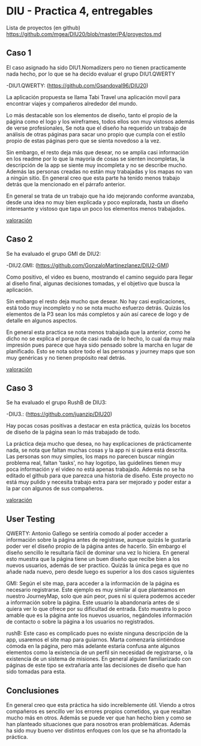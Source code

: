 # DIU - Practica 4, entregables

Lista de proyectos (en github) https://github.com/mgea/DIU20/blob/master/P4/proyectos.md


## Caso 1

El caso asignado ha sido DIU1.Nomadizers pero no tienen practicamente nada hecho,
por lo que se ha decido evaluar el grupo DIU1.QWERTY

-DIU1.QWERTY: (https://github.com/Gsandoval96/DIU20)

La aplicación propuesta se llama Tabi Travel una aplicación movil para encontrar
viajes y compañeros alrededor del mundo.

Lo más destacable son los elementos de diseño, tanto el propio de la página como
el logo y los wireframes, todos ellos son muy vistosos además de verse profesionales,
Se nota que el diseño ha requerido un trabajo de análisis de otras páginas para sacar
uno propio que cumpla con el estilo propio de estas páginas pero que se sienta
novedoso a la vez.

Sin embargo, el resto deja más que desear, no se amplía casi información en los
readme por lo que la mayoría de cosas se sienten incompletas, la descripción de
la app se siente muy incompleta y no se describe mucho. Además las personas
creadas no están muy trabajadas y los mapas no van a ningún sitio. En general creo
que esta parte ha tenido menos trabajo detrás que la mencionado en el párrafo anterior.

En general se trata de un trabajo que ha ido mejorando conforme avanzaba, desde una idea
no muy bien explicada y poco explorada, hasta un diseño interesante y vistoso que tapa un
poco los elementos menos trabajados.

[valoración](P4/DIU1_QWERT_EstudioDeCaso.pdf)


## Caso 2

Se ha evaluado el grupo GMI de DIU2:

-DIU2.GMI: (https://github.com/GonzaloMartinezIanez/DIU2-GMI)

Como positivo, el video es bueno, mostrando el camino seguido para llegar al
diseño final, algunas decisiones tomadas, y el objetivo que busca la aplicación.

Sin embargo el resto deja mucho que desear. No hay casi explicaciones, está todo
muy incompleto y no se nota mucho esfuerzo detrás. Quizás los elementos de la
P3 sean los más completos y aún así carece de logo y de detalle en algunos aspectos.

En general esta practica se nota menos trabajada que la anterior, como he dicho
no se explica el porque de casi nada de lo hecho, lo cual da muy mala impresión
pues parece que haya sido pensado sobre la marcha en lugar de planificado. Esto se
nota sobre todo el las personas y journey maps que son muy genéricas y no tienen
propósito real detrás.

[valoración](P4/DIU2_GMI_EstudioDeCaso.pdf)


## Caso 3

Se ha evaluado el grupo RushB de DIU3:

-DIU3.: (https://github.com/juanzip/DIU20)

Hay pocas cosas positivas a destacar en esta práctica, quizás los bocetos de diseño
de la página sean lo más trabajado de todo.

La práctica deja mucho que desea, no hay explicaciones de prácticamente nada,
se nota que faltan muchas cosas y la app ni si quiera está descrita. Las personas
son muy simples, los maps no parecen buscar ningún problema real, faltan 'tasks',
no hay logotipo, las guidelines tienen muy poca información y el video no está
apenas trabajado. Además no se ha editado el github para que parezca una historia de
diseño. Este proyecto no está muy pulido y necesita trabajo extra para ser mejorado
y poder estar a la par con algunos de sus compañeros.

[valoración](P4/DIU3_RUSHB_EstudioDeCaso.pdf)

## User Testing


QWERTY: Antonio Gallego se sentiría comodo al poder acceder a información sobre la
página antes de registrase, aunque quizás le gustaría poder ver el diseño propio de
la página antes de hacerlo. Sin embargo el diseño sencillo le resultaría fácil de
dominar una vez lo hiciera. En general esto muestra que la página tiene un buen diseño
que recibe bien a los nuevos usuarios, además de ser practico. Quizás la única pega
es que no añade nada nuevo, pero desde luego es superior a los dos casos siguientes

GMI: Según el site map, para acceder a la información de la página es necesario
registrarse. Este ejemplo es muy similar al que planteamos en nuestro JourneyMap, solo
que aún peor, pues ni si quiera podemos acceder a información sobre la página. Este
usuario la abandonaría antes de si quiera ver lo que ofrece por su dificultad de entrada.
Esto muestra lo poco amable que es la página ante los nuevos usuarios, negándoles
información de contacto o sobre la página a los usuarios no registrados.

rushB: Este caso es complicado pues no existe ninguna descripción de la app, usaremos
el site map para guiarnos. Marta comenzaría sintiéndose cómoda en la página, pero más
adelante estaría confusa ante algunos elementos como la existencia de un perfil sin
necesidad de registrarse, o la existencia de un sistema de misiones. En general alguien
familiarizado con páginas de este tipo se extrañaría ante las decisiones de diseño que
han sido tomadas para esta.


## Conclusiones

En general creo que esta práctica ha sido increíblemente útil. Viendo a otros compañeros
es sencillo ver los errores propios cometidos, ya que resaltan mucho más en otros. Además
se puede ver que han hecho bien y como se han planteado situaciones que para nosotros eran
problemáticas. Además ha sido muy bueno ver distintos enfoques con los que se ha afrontado
la práctica.
